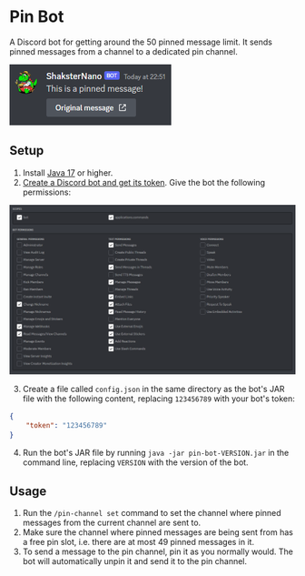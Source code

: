 # Pin Bot

A Discord bot for getting around the 50 pinned message limit.
It sends pinned messages from a channel to a dedicated pin channel.

<img src="assets/screenshots/pinned-message.png" alt="Pinned message">

## Setup

1. Install [Java 17](https://adoptium.net) or higher.
2. [Create a Discord bot and get its token](https://discordpy.readthedocs.io/en/stable/discord.html). Give the bot the following permissions:

<img src="assets/screenshots/bot-permissions.png" alt="Bot permissions">

3. Create a file called `config.json` in the same directory as the bot's JAR file with the following content, replacing `123456789` with your bot's token:

```json
{
	"token": "123456789"
}
```

4. Run the bot's JAR file by running `java -jar pin-bot-VERSION.jar` in the command line, replacing `VERSION` with the version of the bot.

## Usage

1. Run the `/pin-channel set` command to set the channel where pinned messages from the current channel are sent to.
2. Make sure the channel where pinned messages are being sent from has a free pin slot, i.e. there are at most 49 pinned messages in it.
3. To send a message to the pin channel, pin it as you normally would. The bot will automatically unpin it and send it to the pin channel.
